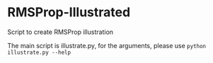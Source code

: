# RMSProp-Illustrated
Script to create RMSProp illustration

The main script is illustrate.py, for the arguments, please use `python illustrate.py --help`